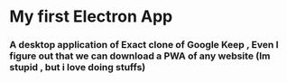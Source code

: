 # My first Electron App

### A desktop application of Exact clone of Google Keep , Even I figure out that we can download a PWA of any website (Im stupid , but i love doing stuffs)